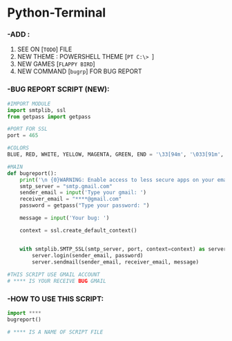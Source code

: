 # Python-Terminal
### -ADD :
1. SEE ON [`TODO`] FILE
2. NEW THEME : POWERSHELL THEME [`PT C:\> `] 
3. NEW GAMES [`FLAPPY BIRD`]
4. NEW COMMAND [`bugrp`] FOR BUG REPORT

### -BUG REPORT SCRIPT (NEW):
```python
#IMPORT MODULE
import smtplib, ssl
from getpass import getpass

#PORT FOR SSL
port = 465

#COLORS
BLUE, RED, WHITE, YELLOW, MAGENTA, GREEN, END = '\33[94m', '\033[91m', '\33[97m', '\33[93m', '\033[1;35m', '\033[1;32m', '\033[0m'

#MAIN
def bugreport():
	print('\n {0}WARNING: Enable access to less secure apps on your email account.{2} \n {1}https://www.google.com/settings/security/lesssecureapps{2}'.format(RED, GREEN, END))
	smtp_server = "smtp.gmail.com"
	sender_email = input('Type your gmail: ')
	receiver_email = "****@gmail.com"
	password = getpass("Type your password: ")

	message = input('Your bug: ')

	context = ssl.create_default_context()


	with smtplib.SMTP_SSL(smtp_server, port, context=context) as server:
		server.login(sender_email, password)
		server.sendmail(sender_email, receiver_email, message)
		
#THIS SCRIPT USE GMAIL ACCOUNT 
# **** IS YOUR RECEIVE BUG GMAIL
```

### -HOW TO USE THIS SCRIPT: 
```python
import ****
bugreport()

# **** IS A NAME OF SCRIPT FILE
```
